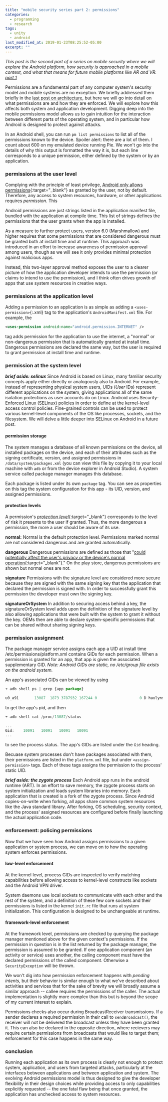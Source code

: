```yaml
---
title: "mobile security series part 2: permissions"
categories:
  - programming
  - research
tags:
  - unity
  - android
last_modified_at: 2019-01-23T08:25:52-05:00
excerpt: ""
---
```


*This post is the second part of a series on mobile security where we will explore the Android platform, how security is approached in a mobile context, and what that means for future mobile platforms like AR and VR. [part 1](/android-security-pt-1)*

Permissions are a fundamental part of any computer system's security model and mobile systems are no exception. We briefly addressed them briefly in the [last post on architecture](/android-security-pt-1), but here we will go into detail on what permissions are and how they are enforced. We will explore how this affects both system and application development. Digging deep into the mobile permissions model allows us to gain intuition for the interaction between different parts of the operating system, and in particular how Android is designed to protect against attacks.

<!-- With the Android platform tools (included in Android Studio) installed, you are equipped to inspect some of the internals of Android permissions. From time to time I will provide a prompt to perform these inspections on your own device or emulator.  -->

In an Android shell, you can run `pm list permissions` to list all of the permissions known to the device. Spoiler alert: there are a lot of them. I count about 600 on my emulated device running Pie.
We won't go into the details of why this output is formatted the way it is, but each line corresponds to a unique permission, either defined by the system or by an application.

### permissions at the user level

Complying with the principle of least privilege, [Android only allows permissions](https://developer.android.com/guide/topics/permissions/overview){:target="_blank"} as granted by the user, not by default. Therefore, any access to system resources, hardware, or other applications requires _permission_. This 

Android permissions are just strings listed in the application manifest file, bundled with the application at compile time. This list of strings defines the permissions that the user grants when the app is installed. 

As a measure to further protect users, version 6.0 (Marshmallow) and higher requires that some permissions that are considered dangerous must be granted both at install time and at runtime. This approach was introduced in an effort to increase awareness of permission approval among users, though as we will see it only provides minimal protection against malicious apps. 

Instead, this two-layer approval method exposes the user to a clearer picture of how the application developer intends to use the permission (or claims to intend to use the permission), and I think often drives growth of apps that use system resources in creative ways.

### permissions at the application level
Adding a permission to an application is as simple as adding a `<uses-permission>`{:.xml} tag to the application's `AndroidManifest.xml` file. For example, the 
```xml
<uses-permission android:name="android.permission.INTERNET" />
```
tag adds permission for the application to use the internet, a "normal" or non-dangerous permission that is automatically granted at install time. Dangerous permissions are declared the same way, but the user is required to grant permission at install time and runtime.

### permission at the system level

**_brief aside: selinux_**
Since Android is based on Linux, many familiar security concepts apply either directly or analogously also to Android. For example, instead of representing physical system users, UIDs (_User_ IDs) represent different applications on the system, giving applications all of the same isolation protections as user accounts do on Linux. Android uses Security-Enforced Linux (SELinux) policies in order to define at the kernel-level access control policies. Fine-grained controls can be used to protect various kernel-level components of the OS like processes, sockets, and the filesystem. We will delve a little deeper into SELinux on Android in a future post.

#### permission storage
The system manages a database of all known permissions on the device, all installed packages on the device, and each of their attributes such as the signing certificate, version, and assigned permissions in `/data/system/packages.xml` (you can view this file by copying it to your local machine with `adb` or from the device explorer in Android Studio). A system service called package manager manages this database. 

Each package is listed under its own `package` tag. You can see as properties on this tag the system configuration for this app - its UID, version, and assigned permissions.

#### protection levels

A permission's [_protection level_](https://developer.android.com/guide/topics/manifest/permission-element#plevel){:target="_blank"}  corresponds to the level of risk it presents to the user if granted. Thus, the more dangerous a permission, the more a user should be aware of its use.

**normal:**
Normal is the default protection level. Permissions marked normal are not considered dangerous and are granted automatically.

**dangerous**
Dangerous permissions are defined as those that "[could potentially affect the user's privacy or the device's normal operation](https://developer.android.com/guide/topics/permissions/overview#normal-dangerous){:target="_blank"}."
On the play store, dangerous permissions are shown but normal ones are not.

**signature**
Permissions with the signature level are considered more secure because they are signed with the same signing key that the application that declared the permission is signed with. In order to successfully grant this permission the developer must own the signing key.

**signatureOrSystem**
In addition to securing access behind a key, the signatureOrSystem level adds upon the definition of the signature level by also allowing applications that were built with the system to grant it without the key. OEMs then are able to declare system-specific permissions that can be shared without sharing signing keys.

### permission assignment
The package manager service assigns each app a UID at install time
/etc/permissions/platform.xml contains GIDs for each permission.
When a permission is granted for an app, that app is given the associated supplementary GID. *Note: Android GIDs are static, no /etc/group file exists on the android system.*

An app's associated GIDs can be viewed by using

 ```js
 ➜ adb shell ps | grep {app package}

u0_a91       13087  1873 3787932 167244 0                   0 D haulynx.com.haulynx2_0
 ```
 to get the app's pid, and then
 ```js
 ➜ adb shell cat /proc/13087/status

...
Gid:	10091	10091	10091	10091
...
 ```
to see the process status. The app's GIDs are listed under the `Gid` heading.

Becuase system processes don't have packages associated with them, their permissions are listed in the `platform.xml` file, but under `<assign-permission>` tags. Each of these tags assigns the permission to the process' static UID.

**_brief aside: the zygote process_**
Each Android app runs in the android runtime (ART). In an effort to save memory, the zygote process starts on system initialization and loads system libraries into memory. Each application that is created is a fork of the  zygote process. Since Android copies-on-write when forking, all apps share common system resources like the Java standard library.
After forking, OS scheduling, security context, and the process' assigned resources are configured before finally launching the actual application code.

### enforcement: policing permissions
Now that we have seen how Android assigns permissions to a given application or system process, we can move on to how the operating system enforces permissions.

#### low-level enforcement
At the kernel level, process GIDs are inspected to verify matching capabilities before allowing access to kernel-level constructs like sockets and the Android VPN driver.

System daemons use local sockets to communicate with each other and the rest of the system, and a definition of these few core sockets and their permissions is listed in the kernel `init.rc` file that runs at system initialization. This configuration is designed to be unchangeable at runtime.

#### framework-level enforcement
At the framework level, permissions are checked by querying the package manager mentioned above for the given context's permissions. If the permission in question is in the list returned by the package manager, the permission is assumed to be granted. If one application component (an activity or service) uses another, the calling component must have the declared permissions of the called component. Otherwise a `SecurityException` will be thrown.

We won't dig into how permission enforcement happens with _pending intents_, but their behavior is similar enough to what we've described about activities and services that for the sake of brevity we will broadly assume a similar approach -- callee requires the permissions of the caller. The actual implementation is slightly more complex than this but is beyond the scope of my current interest to explain.

Permissions checks also occur during BroadcastReceiver transmissions. If a sender declares a required permission in their call to `sendBroadcast()`, the receiver will not be delivered the broadcast unless they have been granted it. This can also be declared in the opposite direction, where recievers may require certain permissions from broadcasts that would like to target them; enforcement for this case happens in the same way.

### conclusion
Running each application as its own process is clearly not enough to protect system, application, and users from targeted attacks, particularly at the interfaces between applications and between application and system. The evolving Android permissions model is thus designed to give the developer flexibility in their design choices while providing access to only capabilities explicitly requested -- the one fatal flaw being that once granted, the application has unchecked access to system resources. 

<!-- In addition to separating processes by isolating applications from one another, each application is given its own directory to write to and read from. Linux file permissions by default don't allow multiple users to access files, and Android application directories act the same, separating one application's data from reads and writes by another. -->